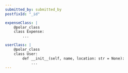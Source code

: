 ```yaml
---
submitted_by: submitted_by
postfixId: "_id"

expenseClass: |
    @polar_class
    class Expense:
        ...

userClass: |
    @polar_class
    class User:
        def __init__(self, name, location: str = None):
            ...
---
```

